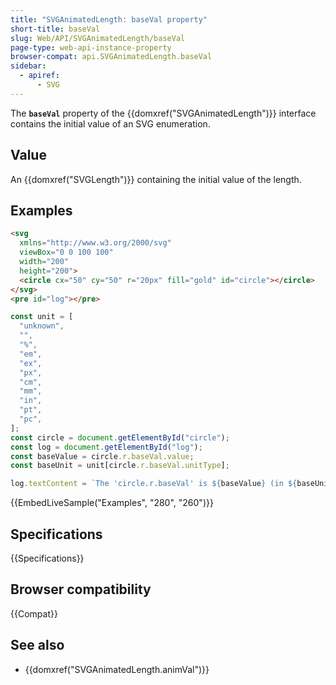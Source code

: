 ```yaml
---
title: "SVGAnimatedLength: baseVal property"
short-title: baseVal
slug: Web/API/SVGAnimatedLength/baseVal
page-type: web-api-instance-property
browser-compat: api.SVGAnimatedLength.baseVal
sidebar:
  - apiref:
      - SVG
---
```


The **`baseVal`** property of the {{domxref("SVGAnimatedLength")}} interface contains the initial value of an SVG enumeration.

## Value

An {{domxref("SVGLength")}} containing the initial value of the length.

## Examples

```html
<svg
  xmlns="http://www.w3.org/2000/svg"
  viewBox="0 0 100 100"
  width="200"
  height="200">
  <circle cx="50" cy="50" r="20px" fill="gold" id="circle"></circle>
</svg>
<pre id="log"></pre>
```

```js
const unit = [
  "unknown",
  "",
  "%",
  "em",
  "ex",
  "px",
  "cm",
  "mm",
  "in",
  "pt",
  "pc",
];
const circle = document.getElementById("circle");
const log = document.getElementById("log");
const baseValue = circle.r.baseVal.value;
const baseUnit = unit[circle.r.baseVal.unitType];

log.textContent = `The 'circle.r.baseVal' is ${baseValue} (in ${baseUnit}).`;
```

{{EmbedLiveSample("Examples", "280", "260")}}

## Specifications

{{Specifications}}

## Browser compatibility

{{Compat}}

## See also

- {{domxref("SVGAnimatedLength.animVal")}}
